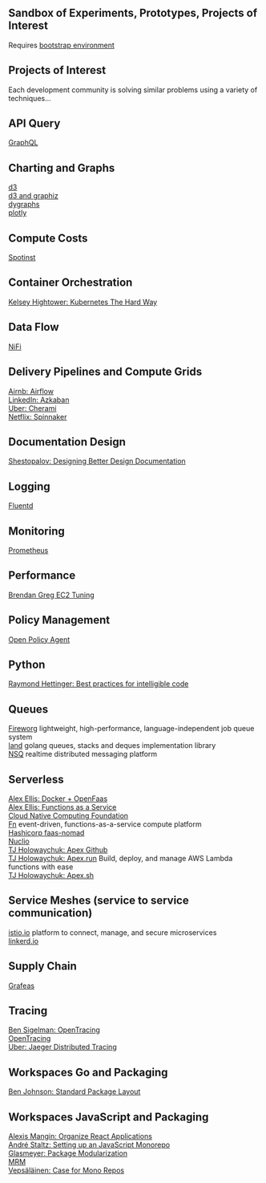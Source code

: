 Sandbox of Experiments, Prototypes, Projects of Interest
---
Requires [bootstrap environment](https://github.com/138over/woo-bootstrap/blob/master/Makefile)  

Projects of Interest
---
Each development community is solving similar problems using a variety of techniques...  

API Query
---
[GraphQL](http://graphql.org)  

Charting and Graphs
---
[d3](https://github.com/d3/d3/wiki)  
[d3 and graphiz](https://github.com/magjac/d3-graphviz)  
[dygraphs](http://dygraphs.com)  
[plotly](https://plot.ly/javascript/)  


Compute Costs
---
[Spotinst](https://spotinst.com)  

Container Orchestration
---
[Kelsey Hightower: Kubernetes The Hard Way](https://github.com/kelseyhightower/kubernetes-the-hard-way)  

Data Flow
---
[NiFi](https://nifi.apache.org/docs.html)  

Delivery Pipelines and Compute Grids
---
[Airnb: Airflow](https://github.com/apache/incubator-airflow)  
[LinkedIn: Azkaban](http://azkaban.github.io/azkaban/docs/latest/#overview)  
[Uber: Cherami](https://eng.uber.com/cherami/)  
[Netflix: Spinnaker](https://www.spinnaker.io)  

Documentation Design
---
[Shestopalov: Designing Better Design Documentation](https://medium.muz.li/design-docs-6bb34589f7a9)  

Logging
---
[Fluentd](https://www.fluentd.org)  

Monitoring
---
[Prometheus](https://prometheus.io)  

Performance
---
[Brendan Greg EC2 Tuning](http://www.brendangregg.com/blog/2017-12-31/reinvent-netflix-ec2-tuning.html)  

Policy Management   
---
[Open Policy Agent](http://www.openpolicyagent.org/docs/)   

Python
---
[Raymond Hettinger: Best practices for intelligible code](https://www.youtube.com/watch?v=wf-BqAjZb8M&feature=youtu.be&t=691)  

Queues
---
[Fireworg](https://github.com/fireworq/fireworq) lightweight, high-performance, language-independent job queue system  
[land](https://github.com/oleiade/lane)  golang queues, stacks and deques implementation library  
[NSQ](http://nsq.io) realtime distributed messaging platform  

Serverless
---
[Alex Ellis: Docker + OpenFaas](https://www.youtube.com/watch?v=C3agSKv2s_w)  
[Alex Ellis: Functions as a Service](https://blog.alexellis.io/introducing-functions-as-a-service/)   
[Cloud Native Computing Foundation](https://www.cncf.io)  
[Fn](https://github.com/fnproject/fn) event-driven, functions-as-a-service compute platform   
[Hashicorp faas-nomad](https://github.com/hashicorp/faas-nomad)  
[Nuclio](https://github.com/nuclio/nuclio)  
[TJ Holowaychuk: Apex Github](https://github.com/apex/apex)   
[TJ Holowaychuk: Apex.run](http://apex.run) Build, deploy, and manage AWS Lambda functions with ease  
[TJ Holowaychuk: Apex.sh](https://apex.sh)   

Service Meshes (service to service communication)
---
[istio.io](https://istio.io) platform to connect, manage, and secure microservices  
[linkerd.io](https://linkerd.io)  

Supply Chain
---
[Grafeas](https://cloudplatform.googleblog.com/2017/10/introducing-grafeas-open-source-api-.html)  


Tracing
---
[Ben Sigelman: OpenTracing](https://medium.com/opentracing/towards-turnkey-distributed-tracing-5f4297d1736)  
[OpenTracing](http://opentracing.io)  
[Uber: Jaeger Distributed Tracing](https://github.com/jaegertracing/jaeger)  

Workspaces Go and Packaging
---
[Ben Johnson: Standard Package Layout](https://medium.com/@benbjohnson/standard-package-layout-7cdbc8391fc1)   

Workspaces JavaScript and Packaging
---
[Alexis Mangin: Organize React Applications](https://medium.com/@alexmngn/how-to-better-organize-your-react-applications-2fd3ea1920f1)  
[André Staltz: Setting up an JavaScript Monorepo](https://staltz.com/setting-up-a-javascript-monorepo.html)  
[Glasmeyer: Package Modularization](https://medium.com/@glasmeyer/thoughts-about-package-modularization-d9631f7a41f1)  
[MRM](https://www.npmjs.com/package/mrm)  
[Vepsäläinen: Case for Mono Repos](https://medium.com/netscape/the-case-for-monorepos-907c1361708a)  


